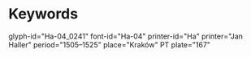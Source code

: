 # Keywords
glyph-id="Ha-04_0241"
font-id="Ha-04"
printer-id="Ha"
printer="Jan Haller"
period="1505–1525"
place="Kraków"
PT plate="167"

